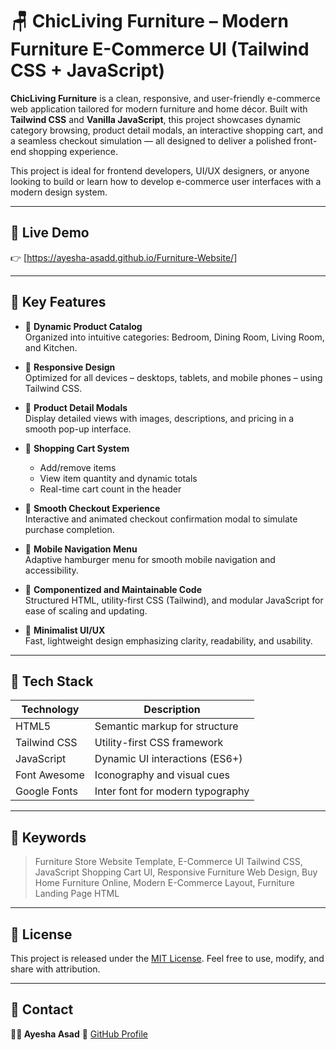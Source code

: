 # 🪑 ChicLiving Furniture – Modern Furniture E-Commerce UI (Tailwind CSS + JavaScript)

**ChicLiving Furniture** is a clean, responsive, and user-friendly e-commerce web application tailored for modern furniture and home décor. Built with **Tailwind CSS** and **Vanilla JavaScript**, this project showcases dynamic category browsing, product detail modals, an interactive shopping cart, and a seamless checkout simulation — all designed to deliver a polished front-end shopping experience.

This project is ideal for frontend developers, UI/UX designers, or anyone looking to build or learn how to develop e-commerce user interfaces with a modern design system.

---

## 🚀 Live Demo  
👉 [https://ayesha-asadd.github.io/Furniture-Website/]

---

## 🔧 Key Features

- 🔹 **Dynamic Product Catalog**  
  Organized into intuitive categories: Bedroom, Dining Room, Living Room, and Kitchen.
  
- 🔹 **Responsive Design**  
  Optimized for all devices – desktops, tablets, and mobile phones – using Tailwind CSS.

- 🔹 **Product Detail Modals**  
  Display detailed views with images, descriptions, and pricing in a smooth pop-up interface.

- 🔹 **Shopping Cart System**  
  - Add/remove items
  - View item quantity and dynamic totals
  - Real-time cart count in the header

- 🔹 **Smooth Checkout Experience**  
  Interactive and animated checkout confirmation modal to simulate purchase completion.

- 🔹 **Mobile Navigation Menu**  
  Adaptive hamburger menu for smooth mobile navigation and accessibility.

- 🔹 **Componentized and Maintainable Code**  
  Structured HTML, utility-first CSS (Tailwind), and modular JavaScript for ease of scaling and updating.

- 🔹 **Minimalist UI/UX**  
  Fast, lightweight design emphasizing clarity, readability, and usability.

---

## 🧱 Tech Stack

| Technology    | Description                              |
|---------------|------------------------------------------|
| HTML5         | Semantic markup for structure            |
| Tailwind CSS  | Utility-first CSS framework              |
| JavaScript    | Dynamic UI interactions (ES6+)           |
| Font Awesome  | Iconography and visual cues              |
| Google Fonts  | Inter font for modern typography         |

---

## 🎯 Keywords

> Furniture Store Website Template, E-Commerce UI Tailwind CSS, JavaScript Shopping Cart UI, Responsive Furniture Web Design, Buy Home Furniture Online, Modern E-Commerce Layout, Furniture Landing Page HTML

---

## 📜 License

This project is released under the [MIT License](LICENSE).
Feel free to use, modify, and share with attribution.

---

## 📧 Contact

**👩‍💻 Ayesha Asad**
🔗 [GitHub Profile](https://github.com/Ayesha-Asadd)


